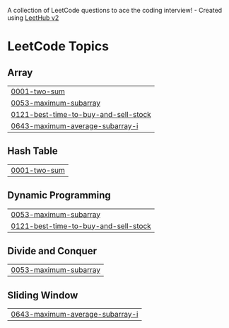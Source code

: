 A collection of LeetCode questions to ace the coding interview! - Created using [LeetHub v2](https://github.com/arunbhardwaj/LeetHub-2.0)
<!---LeetCode Topics Start-->
# LeetCode Topics
## Array
|  |
| ------- |
| [0001-two-sum](https://github.com/vivekreddii/leetcode/tree/master/0001-two-sum) |
| [0053-maximum-subarray](https://github.com/vivekreddii/leetcode/tree/master/0053-maximum-subarray) |
| [0121-best-time-to-buy-and-sell-stock](https://github.com/vivekreddii/leetcode/tree/master/0121-best-time-to-buy-and-sell-stock) |
| [0643-maximum-average-subarray-i](https://github.com/vivekreddii/leetcode/tree/master/0643-maximum-average-subarray-i) |
## Hash Table
|  |
| ------- |
| [0001-two-sum](https://github.com/vivekreddii/leetcode/tree/master/0001-two-sum) |
## Dynamic Programming
|  |
| ------- |
| [0053-maximum-subarray](https://github.com/vivekreddii/leetcode/tree/master/0053-maximum-subarray) |
| [0121-best-time-to-buy-and-sell-stock](https://github.com/vivekreddii/leetcode/tree/master/0121-best-time-to-buy-and-sell-stock) |
## Divide and Conquer
|  |
| ------- |
| [0053-maximum-subarray](https://github.com/vivekreddii/leetcode/tree/master/0053-maximum-subarray) |
## Sliding Window
|  |
| ------- |
| [0643-maximum-average-subarray-i](https://github.com/vivekreddii/leetcode/tree/master/0643-maximum-average-subarray-i) |
<!---LeetCode Topics End-->
